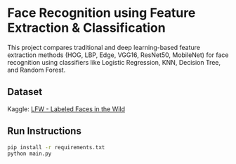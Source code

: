 # Face Recognition using Feature Extraction & Classification

This project compares traditional and deep learning-based feature extraction methods (HOG, LBP, Edge, VGG16, ResNet50, MobileNet) for face recognition using classifiers like Logistic Regression, KNN, Decision Tree, and Random Forest.

## Dataset
Kaggle: [LFW - Labeled Faces in the Wild](https://www.kaggle.com/datasets/atulanandjha/lfwpeople)

## Run Instructions
```bash
pip install -r requirements.txt
python main.py
